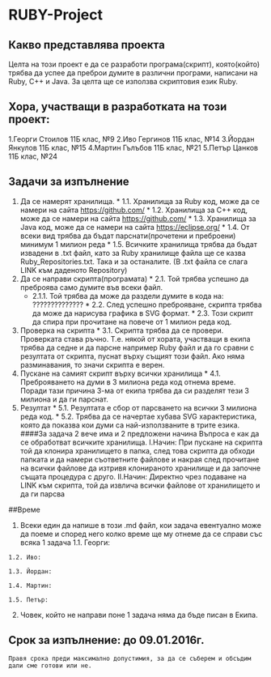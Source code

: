 # RUBY-Project
## Какво представлява проекта
  Целта на този проект е да се разработи програма(скрипт), която(който)
трябва да успее да преброи думите в различни програми, написани на Ruby,
C++ и Java. За целта ще се използва скриптовия език Ruby.

## Хора, участващи в разработката на този проект:

1.Георги Стоилов 11Б клас, №9
2.Иво Гергинов 11Б клас, №14
3.Йордан Янкулов 11Б клас, №15
4.Мартин Гълъбов 11Б клас, №21
5.Петър Цанков 11Б клас, №24

## Задачи за изпълнение
  1. Да се намерят хранилища.
    * 1.1. Хранилища за Ruby код, може да се намери на сайта https://github.com/
    * 1.2. Хранилища за C++ код, може да се намери на сайта https://github.com/
    * 1.3. Хранилища за Java код, може да се намери на сайта https://eclipse.org/
    * 1.4. От всеки вид трябва да бъдат парснати(прочетени и преброени) минимум
        1 милион реда
    * 1.5. Всичките хранилища трябва да бъдат извадени в .txt файл, като за Ruby
        хранилище файла ще се казва Ruby_Repositories.txt. Така и за останалите.
        (В .txt файла се слага LINK към даденото Repository)
  2. Да се направи скрипта(програмата)
    * 2.1. Той трябва успешно да преброява само думите във всеки файл.
      * 2.1.1. Той трябва да може да раздели думите в кода на: ??????????????
    * 2.2. След успешно преброяване, скрипта трябва да може да нарисува графика в
        SVG формат.
    * 2.3. Този скрипт да спира при прочитане на повече от 1 милион реда код.
  3. Проверка на скрипта
    * 3.1. Скрипта трябва да се провери. Проверката става ръчно. Т.е. някой от
        хората, участващи в екипа трябва да седне и да парсне например Ruby
        файл и да го сравни с резултата от скрипта, пуснат върху същият този
        файл. Ако няма разминавания, то значи скрипта е верен.
  4. Пускане на самият скрипт върху всички хранилища
    * 4.1. Преброяването на думи в 3 милиона реда код отнема време. Поради тази
        причина 3-ма от екипа трябва да си разделят тези 3 милиона и да ги
        парснат.
  5. Резултат
    * 5.1. Резултата е сбор от парсването на всички 3 милиона реда код.
    * 5.2. Трябва да се начертае хубава SVG характеристика, която да показва кои
        думи са най-използваните в трите езика.
####За задача 2 вече има и 2 предложени начина
    Въпроса е как да се обработват всичките хранилища.
    I.Начин:
      При пускане на скрипта той да клонира хранилището в папка, след това скрипта
      да обходи папката и да намери съответните файлове и накрая след прочитане на
      всички файлове да изтривя клонираното хранилище и да започне същата процедура
      с друго.
    II.Начин:
      Директно чрез подаване на LINK към скрипта, той да извлича всички файлове
      от хранилището и да ги парсва

##Време
  1. Всеки един да напише в този .md файл, кои задача евентуално може да поеме и
    според него колко време ще му отнеме да се справи със всяка 1 задача
    1.1. Георги:

    1.2. Иво:

    1.3. Йордан:

    1.4. Мартин:

    1.5. Петър:
  2. Човек, който не направи поне 1 задача няма да бъде писан в Екипа.
## Срок за изпълнение: до 09.01.2016г.
    Правя срока преди максимално допустимия, за да се съберем и обсъдим дали сме готови или не.
